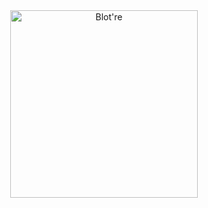 <div align="center" >
    <a href="https://blot.re">
        <img src="documentation/readme-logo" width="300px" alt="Blot're" />
    </a>
</div>